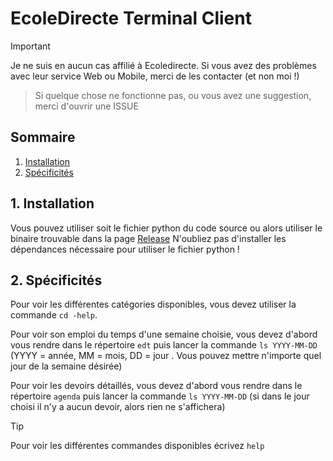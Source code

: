 # EcoleDirecte Terminal Client

> [!IMPORTANT]
> Je ne suis en aucun cas affilié à Ecoledirecte. Si vous avez des problèmes avec leur service Web ou Mobile, merci de les contacter (et non moi !)

> Si quelque chose ne fonctionne pas, ou vous avez une suggestion, merci d'ouvrir une ISSUE

## Sommaire
1. [Installation](#1-installation)
2. [Spécificités](#2-spécificités)

## 1. Installation
Vous pouvez utiliser soit le fichier python du code source ou alors utiliser le binaire trouvable dans la page [Release](https://github.com/julianoMa/ecoledirecte-terminal-client/releases/tag/v1.0.0)
N'oubliez pas d'installer les dépendances nécessaire pour utiliser le fichier python !

## 2. Spécificités
Pour voir les différentes catégories disponibles, vous devez utiliser la commande `cd -help`.

Pour voir son emploi du temps d'une semaine choisie, vous devez d'abord vous rendre dans le répertoire `edt` puis lancer la commande `ls YYYY-MM-DD` (YYYY = année, MM = mois, DD = jour . Vous pouvez mettre n'importe quel jour de la semaine désirée)

Pour voir les devoirs détaillés, vous devez d'abord vous rendre dans le répertoire `agenda` puis lancer la commande `ls YYYY-MM-DD` (si dans le jour choisi il n'y a aucun devoir, alors rien ne s'affichera)

> [!TIP]
> Pour voir les différentes commandes disponibles écrivez `help`
